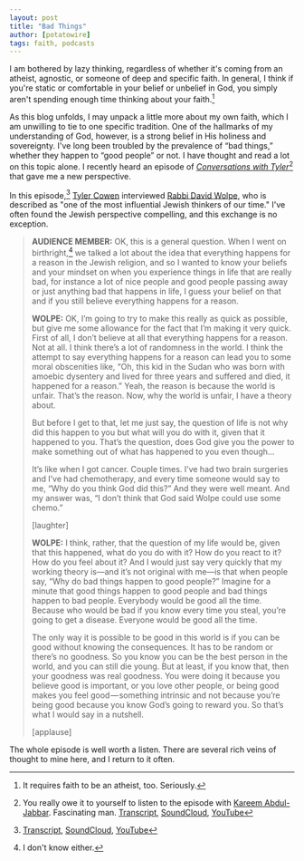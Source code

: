 ```yaml
---
layout: post
title: "Bad Things"
author: [potatowire]
tags: faith, podcasts
---
```


I am bothered by lazy thinking, regardless of whether it's coming from an atheist, agnostic, or someone of deep and specific faith. In general, I think if you're static or comfortable in your belief or unbelief in God, you simply aren't spending enough time thinking about your faith.[^1] 

As this blog unfolds, I may unpack a little more about my own faith, which I am unwilling to tie to one specific tradition. One of the hallmarks of my understanding of God, however, is a strong belief in His holiness and sovereignty. I've long been troubled by the prevalence of “bad things,” whether they happen to “good people” or not. I have thought and read a lot on this topic alone. I recently heard an episode of [*Conversations with Tyler*](https://www.mercatus.org/commentary/conversations-tyler)[^2] that gave me a new perspective.

In this episode,[^3] [Tyler Cowen](https://en.wikipedia.org/wiki/Tyler_Cowen) interviewed [Rabbi David Wolpe](https://en.wikipedia.org/wiki/David_Wolpe), who is described as "one of the most influential Jewish thinkers of our time." I've often found the Jewish perspective compelling, and this exchange is no exception.

> **AUDIENCE MEMBER:**
> OK, this is a general question. When I went on birthright,[^4] we talked a lot about the idea that everything happens for a reason in the Jewish religion, and so I wanted to know your beliefs and your mindset on when you experience things in life that are really bad, for instance a lot of nice people and good people passing away or just anything bad that happens in life, I guess your belief on that and if you still believe everything happens for a reason.
>
> **WOLPE:** 
> OK, I’m going to try to make this really as quick as possible, but give me some allowance for the fact that I’m making it very quick. First of all, I don’t believe at all that everything happens for a reason. Not at all. I think there’s a lot of randomness in the world. I think the attempt to say everything happens for a reason can lead you to some moral obscenities like, “Oh, this kid in the Sudan who was born with amoebic dysentery and lived for three years and suffered and died, it happened for a reason.” Yeah, the reason is because the world is unfair. That’s the reason. Now, why the world is unfair, I have a theory about.
>
> But before I get to that, let me just say, the question of life is not why did this happen to you but what will you do with it, given that it happened to you. That’s the question, does God give you the power to make something out of what has happened to you even though...
>
> It’s like when I got cancer. Couple times. I’ve had two brain surgeries and I’ve had chemotherapy, and every time someone would say to me, “Why do you think God did this?” And they were well meant. And my answer was, “I don’t think that God said Wolpe could use some chemo.”
> 
> [laughter]
> 
> **WOLPE:** 
> I think, rather, that the question of my life would be, given that this happened, what do you do with it? How do you react to it? How do you feel about it? And I would just say very quickly that my working theory is—and it’s not original with me—is that when people say, “Why do bad things happen to good people?” Imagine for a minute that good things happen to good people and bad things happen to bad people. Everybody would be good all the time. Because who would be bad if you know every time you steal, you’re going to get a disease. Everyone would be good all the time.
> 
> The only way it is possible to be good in this world is if you can be good without knowing the consequences. It has to be random or there’s no goodness. So you know you can be the best person in the world, and you can still die young. But at least, if you know that, then your goodness was real goodness. You were doing it because you believe good is important, or you love other people, or being good makes you feel good — something intrinsic and not because you’re being good because you know God’s going to reward you. So that’s what I would say in a nutshell.
> 
> [applause]

The whole episode is well worth a listen. There are several rich veins of thought to mine here, and I return to it often.

[^1]: It requires faith to be an atheist, too. Seriously.

[^2]: You really owe it to yourself to listen to the episode with [Kareem Abdul-Jabbar](https://en.wikipedia.org/wiki/Kareem_Abdul-Jabbar). Fascinating man. [Transcript](https://medium.com/conversations-with-tyler/kareem-abdul-jabbar-conversations-with-tyler-13b6d4719883#.qqc8ypb0o), [SoundCloud](https://soundcloud.com/conversationswithtyler/kareem-abdul-jabbar), [YouTube](https://www.youtube.com/watch?list=PLS8aEHTqDvpInY9kslUOOK8Qj_-B91o_W&v=lIRr6C62Hzk)

[^3]: [Transcript](https://medium.com/conversations-with-tyler/rabbi-david-wolpe-leaders-religion-israel-identity-7c159c2ed2d#.hmhcfvix3), [SoundCloud](https://soundcloud.com/conversationswithtyler/rabbi-david-wolpe-on-leadership-religion), [YouTube](https://www.youtube.com/watch?v=DH0VqlPnzpE)

[^4]: I don't know either.
